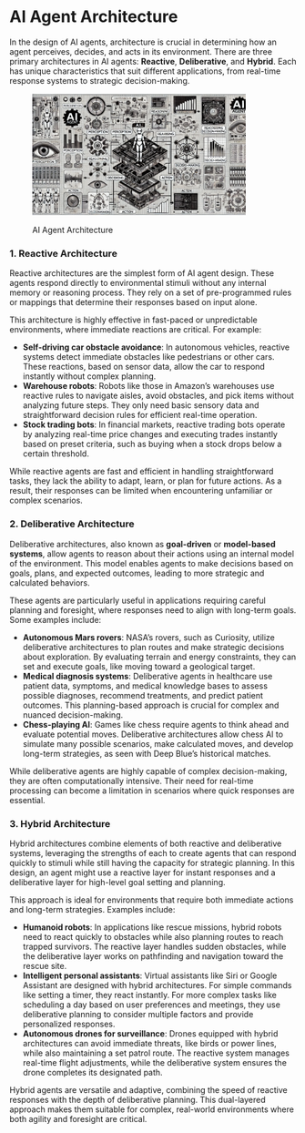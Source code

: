 # AI Agent Architecture

In the design of AI agents, architecture is crucial in determining how an agent perceives, decides, and acts in its environment. There are three primary architectures in AI agents: **Reactive**, **Deliberative**, and **Hybrid**. Each has unique characteristics that suit different applications, from real-time response systems to strategic decision-making.

<div align="left">

<figure><img src="../../.gitbook/assets/image (2) (1) (1) (1).png" alt="" width="375"><figcaption><p>AI Agent Architecture</p></figcaption></figure>

</div>

### **1. Reactive Architecture**

Reactive architectures are the simplest form of AI agent design. These agents respond directly to environmental stimuli without any internal memory or reasoning process. They rely on a set of pre-programmed rules or mappings that determine their responses based on input alone.

This architecture is highly effective in fast-paced or unpredictable environments, where immediate reactions are critical. For example:

* **Self-driving car obstacle avoidance**: In autonomous vehicles, reactive systems detect immediate obstacles like pedestrians or other cars. These reactions, based on sensor data, allow the car to respond instantly without complex planning.
* **Warehouse robots**: Robots like those in Amazon’s warehouses use reactive rules to navigate aisles, avoid obstacles, and pick items without analyzing future steps. They only need basic sensory data and straightforward decision rules for efficient real-time operation.
* **Stock trading bots**: In financial markets, reactive trading bots operate by analyzing real-time price changes and executing trades instantly based on preset criteria, such as buying when a stock drops below a certain threshold.

While reactive agents are fast and efficient in handling straightforward tasks, they lack the ability to adapt, learn, or plan for future actions. As a result, their responses can be limited when encountering unfamiliar or complex scenarios.

### **2. Deliberative Architecture**

Deliberative architectures, also known as **goal-driven** or **model-based systems**, allow agents to reason about their actions using an internal model of the environment. This model enables agents to make decisions based on goals, plans, and expected outcomes, leading to more strategic and calculated behaviors.

These agents are particularly useful in applications requiring careful planning and foresight, where responses need to align with long-term goals. Some examples include:

* **Autonomous Mars rovers**: NASA’s rovers, such as Curiosity, utilize deliberative architectures to plan routes and make strategic decisions about exploration. By evaluating terrain and energy constraints, they can set and execute goals, like moving toward a geological target.
* **Medical diagnosis systems**: Deliberative agents in healthcare use patient data, symptoms, and medical knowledge bases to assess possible diagnoses, recommend treatments, and predict patient outcomes. This planning-based approach is crucial for complex and nuanced decision-making.
* **Chess-playing AI**: Games like chess require agents to think ahead and evaluate potential moves. Deliberative architectures allow chess AI to simulate many possible scenarios, make calculated moves, and develop long-term strategies, as seen with Deep Blue’s historical matches.

While deliberative agents are highly capable of complex decision-making, they are often computationally intensive. Their need for real-time processing can become a limitation in scenarios where quick responses are essential.

### **3. Hybrid Architecture**

Hybrid architectures combine elements of both reactive and deliberative systems, leveraging the strengths of each to create agents that can respond quickly to stimuli while still having the capacity for strategic planning. In this design, an agent might use a reactive layer for instant responses and a deliberative layer for high-level goal setting and planning.

This approach is ideal for environments that require both immediate actions and long-term strategies. Examples include:

* **Humanoid robots**: In applications like rescue missions, hybrid robots need to react quickly to obstacles while also planning routes to reach trapped survivors. The reactive layer handles sudden obstacles, while the deliberative layer works on pathfinding and navigation toward the rescue site.
* **Intelligent personal assistants**: Virtual assistants like Siri or Google Assistant are designed with hybrid architectures. For simple commands like setting a timer, they react instantly. For more complex tasks like scheduling a day based on user preferences and meetings, they use deliberative planning to consider multiple factors and provide personalized responses.
* **Autonomous drones for surveillance**: Drones equipped with hybrid architectures can avoid immediate threats, like birds or power lines, while also maintaining a set patrol route. The reactive system manages real-time flight adjustments, while the deliberative system ensures the drone completes its designated path.

Hybrid agents are versatile and adaptive, combining the speed of reactive responses with the depth of deliberative planning. This dual-layered approach makes them suitable for complex, real-world environments where both agility and foresight are critical.
